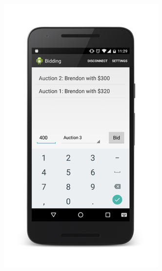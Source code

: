 ![alt text](https://raw.githubusercontent.com/bbody/Bidding/master/screenshots/android.png "Screenshot of Bidding Android App")
